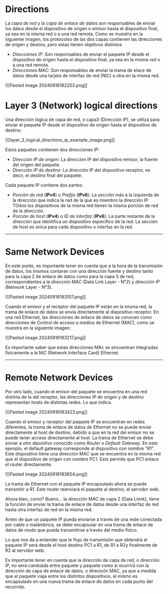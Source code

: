 # Directions

La *capa de red* y la *capa de enlace de datos* son responsables de enviar los datos desde el dispositivo de origen o emisor hasta el dispositivo final, ya sea en la misma red o a una red remota. Como se muestra en la siguiente imagen, los protocolso de las dos capas contienen las direcciones de origen y destino, pero estas tienen objetivos distintos

- *Direcciones IP*: Son responsables de enviar el paquete IP desde el dispositivo de origen hasta el dispositivo final, ya sea en la misma red o a una red remota.
- *Direcciones MAC*: Son responsables de enviar la trama de elace de datos desde una tarjeta de interfaz de red (NIC) a otra en la misma red.

![[Pasted image 20240916182253.png]]

# Layer 3 (Network) logical directions

Una dirección lógica de capa de red, o capa3 (Dirección IP), se utiliza para enviar el paquete IP desde el dispositivo de origen hasta el dispositivo de destino.

![[layer_3_logical_directions_ip_example_image.png]]

Estos paquetes contienen dos direcciones IP:

- *Dirección IP de origen*: La dirección IP del dispositivo emisor, la fuente del origen del paquete.
- *Dirección IP de destino*: La dirección IP del dispositivo receptor, es decir, el destino final del paquete.

Cada paquete IP contiene dos partes:

- *Porción de red* (**IPv4**) o *Prefijo* (**IPv6**): La sección más a la izquierda de la dirección que indica la red de la que es miembro la dirección IP. TOdos los dispositivos de la misma red tienen la misma porción de red de la dirección.
- *Porción de host* (**IPv4**) o *ID de interfaz* (**IPv6**): La parte restante de la dirección que identifica un dispositivo específico de la red. La sección de host es única para cada dispositivo o interfaz en la red.

----
# Same Network Devices

En este punto, es importante tener en cuenta que a la hora de la transmisión de datos, los mismos contaran con una dirección fuente y destino tanto para la capa 2 de enlace de datos como para la capa 3 de red, correspondientes a la *dirección MAC* (Data Link Layer - N°2) y *dirección IP* (Network Layer - N°3).

![[Pasted image 20240916183107.png]]

Cuando el emisor y el receptor del paquete IP están en la misma red, la trama de enlace de datos se envía directamente al dispositivo receptor. En una red Ethernet, las direcciones de enlace de datos se conocen como direcciones de Control de acceso a medios de Ethernet (MAC), como se muestra en la siguiente imagen:

![[Pasted image 20240916183217.png]]

Es importante saber que estas direcciones MAc se encuentran integradas físicamente a la NIC (Network Interface Card) Ethernet.

----
# Remote Network Devices

Por otro lado, cuando el emisor del paquete se encuentra en una red distinta de la del receptor, las direcciones IP de origen y de destino representan hosts de distintas redes. Lo que indica.

![[Pasted image 20240916183423.png]]

Cuando el emisor y receptor del paquete IP se encuentran en redes diferentes, la trama de enlace de datos de Ethernet no se puede enviar directamente al host de destino, debido a que en la red del emisor no se puede tener acceso directamente al host. La trama de Ethernet se debe enviar a otro dipositivo conocido como *Router* o *Default Gateway*. En este ejemplo, el default gateway corresponde al dispositivo con nombre "R1". Este dispositivo tiene una dirección MAC que se encuentra en la misma red que el dispositivo de origen con nombre PC1. Esto permite que PC1 enlace el router directamente.

![[Pasted image 20240916183654.png]]

La trama de Ethernet con el paquete IP encapsulado ahora se puede transmitir a R1. Este router reenviará el paquete al destino, el servidor web.

Ahora bien, como? Bueno... la dirección MAC de capa 2 (Data Linnk), tiene la función de enviar la trama de enlace de datos desde una interfaz de red hasta otra interfaz de red en la misma red.

Antes de que un paquete IP pueda enviarse a través de una rede conectada por cable o inalámbrica, se debe encapsular en una trama de enlace de datos de modo que pueda transmitirse a través del medio físico.

Lo que nos da a entender que le flujo de transmisión que obtendrá el paquete IP será desde el host destino PC1 a R1, de R1 a R2y finalmente de R2 al servidor web.

Es importante tener en cuenta que la dirección de capa de red, o dirección IP, no será cambiada entre paquete y paquete como si ocurrirá con la dirección de capa de enlace de datos, o direcicón MAC, ya que a medida que el paquete viaja entre los distintos dispositivos, el mismo es encapsulado en una nueva trama de enlace de datos en cada punto del recorrido. 



